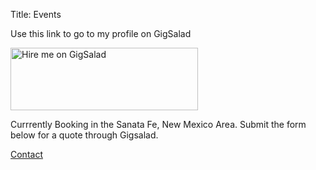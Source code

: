Title: Events

<!-- ## Now Booking -->
<p>Use this link to go to my profile on GigSalad </p>
<a href="https://www.gigsalad.com/john_h_clarke_san_diego"><img src="https://cress.gigsalad.com/images/svg/standalone/promokit-links/book-securely/book-securely--dark.svg" alt="Hire me on GigSalad" height="100" width="300"></a>
<!-- I am traveleing the states in my self-converted RV.  I may be able to do your event if I am nearby at the right time.  Inquire with the link below. -->
<p> Currrently Booking in the Sanata Fe, New Mexico Area.  Submit the form below for a quote through Gigsalad.</p>

<div id="gigsalad_quote_widget"></div><script>var gscqForm;(function(d,t){var s=d.createElement(t),options={path:'230147',maxWidth:'100%'};s.src='https://www.gigsalad.com/js/quote_widget.min.js';s.onload=s.onreadystatechange=function(){var rs=this.readyState;if(rs)if(rs!='complete')if(rs!='loaded')return;try{gscqForm=new GsContactForm();gscqForm.initialize(options);gscqForm.display();}catch(e){}};var scr=d.getElementsByTagName(t)[0],par=scr.parentNode;par.insertBefore(s,scr);})(document,'script');</script>

[Contact](./contact.html)
